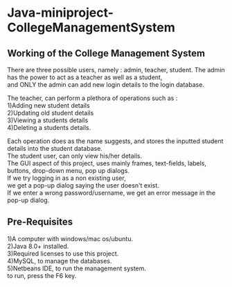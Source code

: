 # Java-miniproject-CollegeManagementSystem

Working of the College Management System
----------------------------------------------------------
There are three possible users, namely : 
admin, teacher, student.
The admin has the power to act as a teacher as well as a student,  
and ONLY the admin can add new login details to the login database. 

The teacher, can perform a plethora of operations such as :  
1)Adding new student details  
2)Updating old student details  
3)Viewing a students details  
4)Deleting a students details.  
  
Each operation does as the name suggests, and stores the inputted student details into the student database.  
The student user, can only view his/her details.  
The GUI aspect of this project, uses mainly frames, text-fields, labels, buttons, drop-down menu, pop up dialogs.  
If we try logging in as a non existing user,   
we get a pop-up dialog saying the user doesn't exist.  
If we enter a wrong password/username, we get an error message in the pop-up dialog.  

Pre-Requisites
-------------------
1)A computer with windows/mac os/ubuntu.  
2)Java 8.0+ installed.  
3)Required licenses to use this project.  
4)MySQL, to manage the databases.  
5)Netbeans IDE, to run the management system.  
  to run, press the F6 key.  
